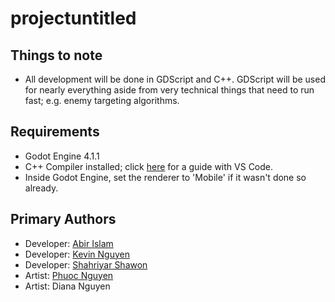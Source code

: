 # projectuntitled

## Things to note
- All development will be done in GDScript and C++. GDScript will be used for nearly everything aside from very technical things that need to run fast; e.g. enemy targeting algorithms.

## Requirements
- Godot Engine 4.1.1
- C++ Compiler installed; click [here](https://code.visualstudio.com/docs/cpp/config-mingw) for a guide with VS Code.
- Inside Godot Engine, set the renderer to 'Mobile' if it wasn't done so already.

## Primary Authors
- Developer: [Abir Islam](https://github.com/abirislam)
- Developer: [Kevin Nguyen](https://github.com/kevin-nguyen7)
- Developer: [Shahriyar Shawon](https://github.com/shahriyarshawon)
- Artist: [Phuoc Nguyen](https://github.com/saltedbanana)
- Artist: Diana Nguyen
